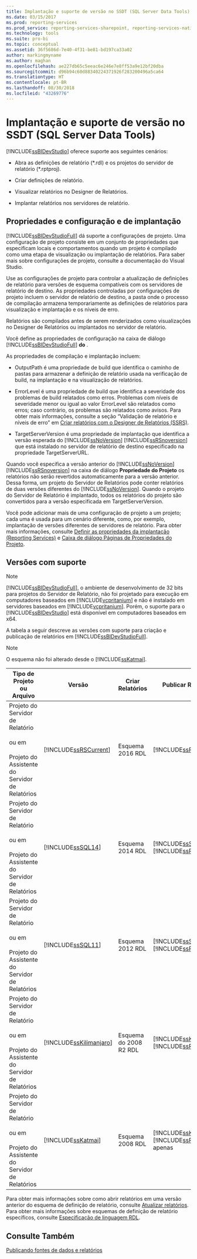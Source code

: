 ```yaml
---
title: Implantação e suporte de versão no SSDT (SQL Server Data Tools) | Microsoft Docs
ms.date: 03/15/2017
ms.prod: reporting-services
ms.prod_service: reporting-services-sharepoint, reporting-services-native
ms.technology: tools
ms.suite: pro-bi
ms.topic: conceptual
ms.assetid: 36f5686d-7e40-4f31-be81-bd197ca33a02
author: markingmyname
ms.author: maghan
ms.openlocfilehash: ae227db65c5eeac6e246e7e8ff53a9e12bf20dba
ms.sourcegitcommit: d96b94c60d88340224371926f283200496a5ca64
ms.translationtype: HT
ms.contentlocale: pt-BR
ms.lasthandoff: 08/30/2018
ms.locfileid: "43269776"
---
```

# <a name="deployment-and-version-support-in-sql-server-data-tools-ssdt"></a>Implantação e suporte de versão no SSDT (SQL Server Data Tools)
  [!INCLUDE[ssBIDevStudio](../../includes/ssbidevstudio-md.md)] oferece suporte aos seguintes cenários:  
  
-   Abra as definições de relatório (*.rdl) e os projetos do servidor de relatório (\*.rptproj).  
  
-   Criar definições de relatório.  
  
-   Visualizar relatórios no Designer de Relatórios.  
  
-   Implantar relatórios nos servidores de relatório.  
  
##  <a name="bkmk_ConfigurationandDeploymentProperties"></a> Propriedades e configuração e de implantação  
 [!INCLUDE[ssBIDevStudioFull](../../includes/ssbidevstudiofull-md.md)] dá suporte a configurações de projeto. Uma configuração de projeto consiste em um conjunto de propriedades que especificam locais e comportamentos quando um projeto é compilado como uma etapa de visualização ou implantação de relatórios. Para saber mais sobre configurações de projeto, consulte a documentação do Visual Studio.  
  
 Use as configurações de projeto para controlar a atualização de definições de relatório para versões de esquema compatíveis com os servidores de relatório de destino. As propriedades controladas por configurações de projeto incluem o servidor de relatório de destino, a pasta onde o processo de compilação armazena temporariamente as definições de relatórios para visualização e implantação e os níveis de erro.  
  
 Relatórios são compilados antes de serem renderizados como visualizações no Designer de Relatórios ou implantados no servidor de relatório.  
  
 Você define as propriedades de configuração na caixa de diálogo [!INCLUDE[ssBIDevStudioFull](../../includes/ssbidevstudiofull-md.md)] **do** .  
  
 As propriedades de compilação e implantação incluem:  
  
-   OutputPath é uma propriedade de build que identifica o caminho de pastas para armazenar a definição de relatório usada na verificação de build, na implantação e na visualização de relatórios.  
  
-   ErrorLevel é uma propriedade de build que identifica a severidade dos problemas de build relatados como erros. Problemas com níveis de severidade menor ou igual ao valor ErrorLevel são relatados como erros; caso contrário, os problemas são relatados como avisos. Para obter mais informações, consulte a seção “Validação de relatório e níveis de erro” em [Criar relatórios com o Designer de Relatórios &#40;SSRS&#41;](../../reporting-services/tools/design-reporting-services-paginated-reports-with-report-designer-ssrs.md).  
  
-   TargetServerVersion é uma propriedade de implantação que identifica a versão esperada do [!INCLUDE[ssNoVersion](../../includes/ssnoversion-md.md)] [!INCLUDE[ssRSnoversion](../../includes/ssrsnoversion-md.md)] que está instalado no servidor de relatório de destino especificado na propriedade TargetServerURL.  
  
 Quando você especifica a versão anterior do [!INCLUDE[ssNoVersion](../../includes/ssnoversion-md.md)] [!INCLUDE[ssRSnoversion](../../includes/ssrsnoversion-md.md)] na caixa de diálogo **Propriedade do Projeto** os relatórios não serão revertidos automaticamente para a versão anterior. Dessa forma, um projeto do Servidor de Relatórios pode conter relatórios de duas versões diferentes do [!INCLUDE[ssNoVersion](../../includes/ssnoversion-md.md)]. Quando o projeto do Servidor de Relatório é implantado, todos os relatórios do projeto são convertidos para a versão especificada em TargetServerVersion.  
  
 Você pode adicionar mais de uma configuração de projeto a um projeto; cada uma é usada para um cenário diferente, como, por exemplo, implantação de versões diferentes de servidores de relatório. Para obter mais informações, consulte [Definir as propriedades da implantação &#40;Reporting Services&#41;](../../reporting-services/tools/set-deployment-properties-reporting-services.md) e [Caixa de diálogo Páginas de Propriedades do Projeto](../../reporting-services/tools/project-property-pages-dialog-box.md).  
  
##  <a name="bkmk_SupportedVersions"></a> Versões com suporte  
  
> [!NOTE]  
>  [!INCLUDE[ssBIDevStudioFull](../../includes/ssbidevstudiofull-md.md)], o ambiente de desenvolvimento de 32 bits para projetos do Servidor de Relatório, não foi projetado para execução em computadores baseados em [!INCLUDE[vcpritanium](../../includes/vcpritanium-md.md)] e não é instalado em servidores baseados em [!INCLUDE[vcpritanium](../../includes/vcpritanium-md.md)]. Porém, o suporte para o [!INCLUDE[ssBIDevStudio](../../includes/ssbidevstudio-md.md)] está disponível em computadores baseados em x64.  
  
 A tabela a seguir descreve as versões com suporte para criação e publicação de relatórios em [!INCLUDE[ssBIDevStudioFull](../../includes/ssbidevstudiofull-md.md)].  
  
> [!NOTE]  
>  O esquema não foi alterado desde o [!INCLUDE[ssKatmai](../../includes/sskatmai-md.md)].  
  
|Tipo de Projeto ou Arquivo|Versão|Criar Relatórios|Publicar Relatórios|Observações|  
|--------------------------|-------------|--------------------|---------------------|-----------|  
|Projeto do Servidor de Relatório<br /><br /> ou em<br /><br /> Projeto do Assistente do Servidor de Relatórios|[!INCLUDE[ssRSCurrent](../../includes/ssrscurrent-md.md)]|Esquema 2016 RDL|[!INCLUDE[ssRSCurrent](../../includes/ssrscurrent-md.md)]||  
|Projeto do Servidor de Relatório<br /><br /> ou em<br /><br /> Projeto do Assistente do Servidor de Relatórios|[!INCLUDE[ssSQL14](../../includes/sssql14-md.md)]|Esquema 2014 RDL|[!INCLUDE[ssSQL14](../../includes/sssql14-md.md)] [!INCLUDE[ssRSnoversion](../../includes/ssrsnoversion-md.md)]||  
|Projeto do Servidor de Relatório<br /><br /> ou em<br /><br /> Projeto do Assistente do Servidor de Relatórios|[!INCLUDE[ssSQL11](../../includes/sssql11-md.md)]|Esquema 2012 RDL|[!INCLUDE[ssSQL11](../../includes/sssql11-md.md)] [!INCLUDE[ssRSnoversion](../../includes/ssrsnoversion-md.md)]||  
|Projeto do Servidor de Relatório<br /><br /> ou em<br /><br /> Projeto do Assistente do Servidor de Relatórios|[!INCLUDE[ssKilimanjaro](../../includes/sskilimanjaro-md.md)]|Esquema do 2008 R2 RDL|[!INCLUDE[ssKilimanjaro](../../includes/sskilimanjaro-md.md)] [!INCLUDE[ssRSnoversion](../../includes/ssrsnoversion-md.md)]||  
|Projeto do Servidor de Relatório<br /><br /> ou em<br /><br /> Projeto do Assistente do Servidor de Relatórios|[!INCLUDE[ssKatmai](../../includes/sskatmai-md.md)]|Esquema 2008 RDL|[!INCLUDE[ssKatmai](../../includes/sskatmai-md.md)] [!INCLUDE[ssRSnoversion](../../includes/ssrsnoversion-md.md)] apenas|Atualiza o 2003 RDL e o 2005 RDL localmente para o esquema 2008 RDL.|  
  
 Para obter mais informações sobre como abrir relatórios em uma versão anterior do esquema de definição de relatório, consulte [Atualizar relatórios](../../reporting-services/install-windows/upgrade-reports.md). Para obter mais informações sobre esquemas de definição de relatório específicos, consulte [Especificação de linguagem RDL](http://go.microsoft.com/fwlink/?linkid=116865).  
  
## <a name="see-also"></a>Consulte Também  
 [Publicando fontes de dados e relatórios](../../reporting-services/reports/publishing-data-sources-and-reports.md)  
  
  
